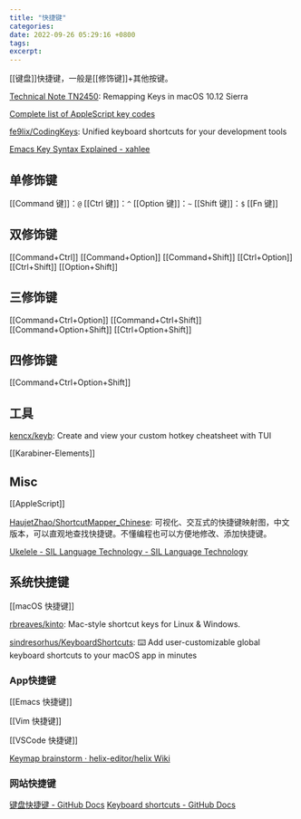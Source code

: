 ```yaml
---
title: "快捷键"
categories: 
date: 2022-09-26 05:29:16 +0800
tags: 
excerpt: 
---
```


[[键盘]]快捷键，一般是[[修饰键]]+其他按键。

[Technical Note TN2450](https://developer.apple.com/library/archive/technotes/tn2450/_index.html): Remapping Keys in macOS 10.12 Sierra

[Complete list of AppleScript key codes](https://eastmanreference.com/complete-list-of-applescript-key-codes)

[fe9lix/CodingKeys](https://github.com/fe9lix/CodingKeys): Unified keyboard shortcuts for your development tools

[Emacs Key Syntax Explained - xahlee](http://xahlee.info/emacs/emacs/keystroke_rep.html)

## 单修饰键
[[Command 键]]：`@`
[[Ctrl 键]]：`^`
[[Option 键]]：`~`
[[Shift 键]]：`$`
[[Fn 键]]
## 双修饰键
[[Command+Ctrl]]
[[Command+Option]]
[[Command+Shift]]
[[Ctrl+Option]]
[[Ctrl+Shift]]
[[Option+Shift]]
## 三修饰键
[[Command+Ctrl+Option]]
[[Command+Ctrl+Shift]]
[[Command+Option+Shift]]
[[Ctrl+Option+Shift]]
## 四修饰键
[[Command+Ctrl+Option+Shift]]

## 工具

[kencx/keyb](https://github.com/kencx/keyb): Create and view your custom hotkey cheatsheet with TUI

[[Karabiner-Elements]]


## Misc

[[AppleScript]]

[HaujetZhao/ShortcutMapper_Chinese](https://github.com/HaujetZhao/ShortcutMapper_Chinese): 可视化、交互式的快捷键映射图，中文版本，可以直观地查找快捷键。不懂编程也可以方便地修改、添加快捷键。


[Ukelele - SIL Language Technology - SIL Language Technology](https://software.sil.org/ukelele/#about)

## 系统快捷键

[[macOS 快捷键]]

[rbreaves/kinto](https://github.com/rbreaves/kinto): Mac-style shortcut keys for Linux & Windows.

[sindresorhus/KeyboardShortcuts](https://github.com/sindresorhus/KeyboardShortcuts): ⌨️ Add user-customizable global keyboard shortcuts to your macOS app in minutes


### App快捷键

[[Emacs 快捷键]]

[[Vim 快捷键]]

[[VSCode 快捷键]]

[Keymap brainstorm · helix-editor/helix Wiki](https://github.com/helix-editor/helix/wiki/Keymap-brainstorm)

### 网站快捷键

[键盘快捷键 - GitHub Docs](https://docs.github.com/cn/get-started/using-github/keyboard-shortcuts)
[Keyboard shortcuts - GitHub Docs](https://docs.github.com/en/get-started/using-github/keyboard-shortcuts)






